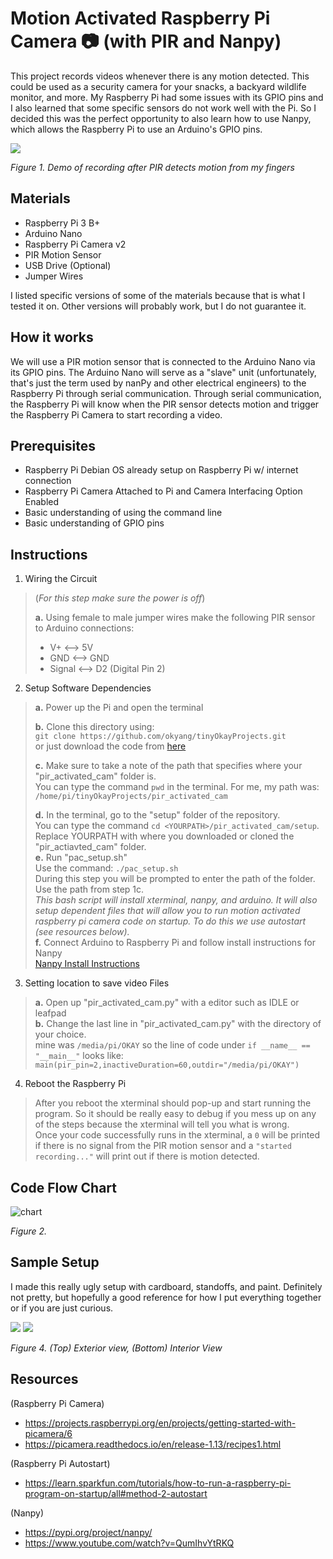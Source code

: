 # Motion Activated Raspberry Pi Camera :camera: (with PIR and Nanpy)

This project records videos whenever there is any motion detected. This could be used as a security camera for your snacks, a backyard wildlife monitor, and more. My Raspberry Pi had some issues with its GPIO pins and I also learned that some specific sensors do not work well with the Pi. So I decided this was the perfect opportunity to also learn how to use Nanpy, which allows the Raspberry Pi to use an Arduino's GPIO pins.


![](https://github.com/okyang/tinyOkayProjects/blob/master/images/demo.gif)

*Figure 1. Demo of recording after PIR detects motion from my fingers*

## Materials
- Raspberry Pi 3 B+
- Arduino Nano
- Raspberry Pi Camera v2
- PIR Motion Sensor
- USB Drive (Optional)
- Jumper Wires

I listed specific versions of some of the materials because that is what I tested it on. Other versions will probably work, but I do not guarantee it.

## How it works

We will use a PIR motion sensor that is connected to the Arduino Nano via its GPIO pins. The Arduino Nano will serve as a "slave" unit (unfortunately, that's just the term used by nanPy and other electrical engineers) to the Raspberry Pi through serial communication. Through serial communication, the Raspberry Pi will know when the PIR sensor detects motion and trigger the Raspberry Pi Camera to start recording a video.

## Prerequisites
- Raspberry Pi Debian OS already setup on Raspberry Pi w/ internet connection
- Raspberry Pi Camera Attached to Pi and Camera Interfacing Option Enabled
- Basic understanding of using the command line
- Basic understanding of GPIO pins

## Instructions
1. Wiring the Circuit
> (*For this step make sure the power is off*)
>
> **a.** Using female to male jumper wires make the following PIR sensor to Arduino connections:
> - V+ <--> 5V
> - GND <--> GND
> - Signal <--> D2 (Digital Pin 2)

2. Setup Software Dependencies
> **a.** Power up the Pi and open the terminal
>
> **b.** Clone this directory using: \
> `git clone https://github.com/okyang/tinyOkayProjects.git` \
> or just download the code from [here](https://github.com/okyang/tinyOkayProjects.git)
>
> **c.** Make sure to take a note of the path that specifies where your "pir_activated_cam" folder is. \
> You can type the command `pwd` in the terminal.
For me, my path was: `/home/pi/tinyOkayProjects/pir_activated_cam`
>
> **d.** In the terminal, go to the "setup" folder of the repository. \
> You can type the command `cd <YOURPATH>/pir_activated_cam/setup`. Replace YOURPATH with where you downloaded or cloned the "pir_actiavted_cam" folder. \
> **e.** Run "pac_setup.sh" \
> Use the command: `./pac_setup.sh` \
> During this step you will be prompted to enter the path of the folder. Use the path from step 1c. \
> *This bash script will install xterminal, nanpy, and arduino. It will also setup dependent files that will allow you to run motion activated raspberry pi camera code on startup. To do this we use autostart (see resources below).* \
> **f.**  Connect Arduino to Raspberry Pi and follow install instructions for Nanpy \
> [Nanpy Install Instructions](https://pypi.org/project/nanpy/#how-to-build-and-install)

3. Setting location to save video Files
> **a.** Open up "pir_activated_cam.py" with a editor such as IDLE or leafpad \
> **b.** Change the last line in "pir_activated_cam.py" with the directory of your choice. \
> mine was `/media/pi/OKAY` so the line of code under `if __name__ == "__main__"` looks like: \
> `main(pir_pin=2,inactiveDuration=60,outdir="/media/pi/OKAY")`
4. Reboot the Raspberry Pi
> After you reboot the xterminal should pop-up and start running the program. So it should be really easy to debug if you mess up on any of the steps because the xterminal will tell you what is wrong. \
> Once your code successfully runs in the xterminal, a `0` will be printed if there is no signal from the PIR motion sensor and a `"started recording..."` will print out if there is motion detected.

## Code Flow Chart
![chart](https://github.com/okyang/tinyOkayProjects/blob/master/images/PIR%20Activated%20Cam.png)

*Figure 2.*

## Sample Setup
I made this really ugly setup with cardboard, standoffs, and paint. Definitely not pretty, but hopefully a good reference for how I put everything together or if you are just curious. 

![](https://github.com/okyang/tinyOkayProjects/blob/master/images/hacky_setup_picture2.jpg)
![](https://github.com/okyang/tinyOkayProjects/blob/master/images/hacky_setup_picture.jpg)

*Figure 4. (Top) Exterior view, (Bottom) Interior View*
## Resources
(Raspberry Pi Camera)
- https://projects.raspberrypi.org/en/projects/getting-started-with-picamera/6
- https://picamera.readthedocs.io/en/release-1.13/recipes1.html

(Raspberry Pi Autostart)
- https://learn.sparkfun.com/tutorials/how-to-run-a-raspberry-pi-program-on-startup/all#method-2-autostart

(Nanpy)
- https://pypi.org/project/nanpy/
- https://www.youtube.com/watch?v=QumIhvYtRKQ
